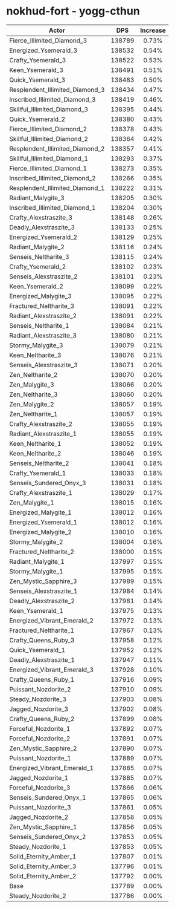 # nokhud-fort - yogg-cthun
| Actor | DPS | Increase |
|---|:---:|:---:|
|Fierce_Illimited_Diamond_3|138789|0.73%|
|Energized_Ysemerald_3|138532|0.54%|
|Crafty_Ysemerald_3|138522|0.53%|
|Keen_Ysemerald_3|138491|0.51%|
|Quick_Ysemerald_3|138483|0.50%|
|Resplendent_Illimited_Diamond_3|138434|0.47%|
|Inscribed_Illimited_Diamond_3|138419|0.46%|
|Skillful_Illimited_Diamond_3|138395|0.44%|
|Quick_Ysemerald_2|138380|0.43%|
|Fierce_Illimited_Diamond_2|138378|0.43%|
|Skillful_Illimited_Diamond_2|138364|0.42%|
|Resplendent_Illimited_Diamond_2|138357|0.41%|
|Skillful_Illimited_Diamond_1|138293|0.37%|
|Fierce_Illimited_Diamond_1|138273|0.35%|
|Inscribed_Illimited_Diamond_2|138266|0.35%|
|Resplendent_Illimited_Diamond_1|138222|0.31%|
|Radiant_Malygite_3|138205|0.30%|
|Inscribed_Illimited_Diamond_1|138204|0.30%|
|Crafty_Alexstraszite_3|138148|0.26%|
|Deadly_Alexstraszite_3|138133|0.25%|
|Energized_Ysemerald_2|138129|0.25%|
|Radiant_Malygite_2|138116|0.24%|
|Senseis_Neltharite_3|138115|0.24%|
|Crafty_Ysemerald_2|138102|0.23%|
|Senseis_Alexstraszite_2|138101|0.23%|
|Keen_Ysemerald_2|138099|0.22%|
|Energized_Malygite_3|138095|0.22%|
|Fractured_Neltharite_3|138091|0.22%|
|Radiant_Alexstraszite_2|138091|0.22%|
|Senseis_Neltharite_1|138084|0.21%|
|Radiant_Alexstraszite_3|138080|0.21%|
|Stormy_Malygite_3|138079|0.21%|
|Keen_Neltharite_3|138076|0.21%|
|Senseis_Alexstraszite_3|138071|0.20%|
|Zen_Neltharite_2|138070|0.20%|
|Zen_Malygite_3|138066|0.20%|
|Zen_Neltharite_3|138060|0.20%|
|Zen_Malygite_2|138057|0.19%|
|Zen_Neltharite_1|138057|0.19%|
|Crafty_Alexstraszite_2|138055|0.19%|
|Radiant_Alexstraszite_1|138055|0.19%|
|Keen_Neltharite_1|138052|0.19%|
|Keen_Neltharite_2|138046|0.19%|
|Senseis_Neltharite_2|138041|0.18%|
|Crafty_Ysemerald_1|138033|0.18%|
|Senseis_Sundered_Onyx_3|138031|0.18%|
|Crafty_Alexstraszite_1|138029|0.17%|
|Zen_Malygite_1|138015|0.16%|
|Energized_Malygite_1|138012|0.16%|
|Energized_Ysemerald_1|138012|0.16%|
|Energized_Malygite_2|138010|0.16%|
|Stormy_Malygite_2|138004|0.16%|
|Fractured_Neltharite_2|138000|0.15%|
|Radiant_Malygite_1|137997|0.15%|
|Stormy_Malygite_1|137995|0.15%|
|Zen_Mystic_Sapphire_3|137989|0.15%|
|Senseis_Alexstraszite_1|137984|0.14%|
|Deadly_Alexstraszite_2|137981|0.14%|
|Keen_Ysemerald_1|137975|0.13%|
|Energized_Vibrant_Emerald_2|137972|0.13%|
|Fractured_Neltharite_1|137967|0.13%|
|Crafty_Queens_Ruby_3|137958|0.12%|
|Quick_Ysemerald_1|137952|0.12%|
|Deadly_Alexstraszite_1|137947|0.11%|
|Energized_Vibrant_Emerald_3|137928|0.10%|
|Crafty_Queens_Ruby_1|137916|0.09%|
|Puissant_Nozdorite_2|137910|0.09%|
|Steady_Nozdorite_3|137903|0.08%|
|Jagged_Nozdorite_3|137902|0.08%|
|Crafty_Queens_Ruby_2|137899|0.08%|
|Forceful_Nozdorite_1|137892|0.07%|
|Forceful_Nozdorite_2|137891|0.07%|
|Zen_Mystic_Sapphire_2|137890|0.07%|
|Puissant_Nozdorite_1|137889|0.07%|
|Energized_Vibrant_Emerald_1|137885|0.07%|
|Jagged_Nozdorite_1|137885|0.07%|
|Forceful_Nozdorite_3|137866|0.06%|
|Senseis_Sundered_Onyx_1|137865|0.06%|
|Puissant_Nozdorite_3|137861|0.05%|
|Jagged_Nozdorite_2|137858|0.05%|
|Zen_Mystic_Sapphire_1|137856|0.05%|
|Senseis_Sundered_Onyx_2|137853|0.05%|
|Steady_Nozdorite_1|137853|0.05%|
|Solid_Eternity_Amber_1|137807|0.01%|
|Solid_Eternity_Amber_3|137796|0.01%|
|Solid_Eternity_Amber_2|137792|0.00%|
|Base|137789|0.00%|
|Steady_Nozdorite_2|137786|0.00%|
